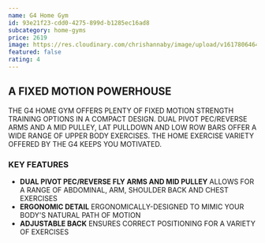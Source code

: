 ```yaml
---
name: G4 Home Gym
id: 93e21f23-cdd0-4275-899d-b1285ec16ad8
subcategory: home-gyms
price: 2619
image: https://res.cloudinary.com/chrishannaby/image/upload/v1617806464/lifefitness/G4HomeGym1000x1000_cu9yqr.jpg
featured: false
rating: 4
---
```


## A FIXED MOTION POWERHOUSE

THE G4 HOME GYM OFFERS PLENTY OF FIXED MOTION STRENGTH TRAINING OPTIONS IN A COMPACT DESIGN. DUAL PIVOT PEC/REVERSE ARMS AND A MID PULLEY, LAT PULLDOWN AND LOW ROW BARS OFFER A WIDE RANGE OF UPPER BODY EXERCISES. THE HOME EXERCISE VARIETY OFFERED BY THE G4 KEEPS YOU MOTIVATED.

### KEY FEATURES

- **DUAL PIVOT PEC/REVERSE FLY ARMS AND MID PULLEY**
  ALLOWS FOR A RANGE OF ABDOMINAL, ARM, SHOULDER BACK AND CHEST EXERCISES
- **ERGONOMIC DETAIL**
  ERGONOMICALLY-DESIGNED TO MIMIC YOUR BODY'S NATURAL PATH OF MOTION
- **ADJUSTABLE BACK**
  ENSURES CORRECT POSITIONING FOR A VARIETY OF EXERCISES
